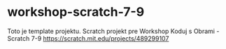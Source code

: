 # workshop-scratch-7-9
Toto je template projektu.
Scratch projekt pre Workshop Koduj s Obrami - Scratch 7-9
https://scratch.mit.edu/projects/489299107
